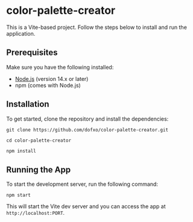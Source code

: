 # color-palette-creator

This is a Vite-based project. Follow the steps below to install and run the application.

## Prerequisites

Make sure you have the following installed:

- [Node.js](https://nodejs.org/en/) (version 14.x or later)
- npm (comes with Node.js)


## Installation

To get started, clone the repository and install the dependencies:

```markdown
git clone https://github.com/dofxo/color-palette-creator.git
```
```
cd color-palette-creator
```
```
npm install
```

## Running the App

To start the development server, run the following command:

```
npm start
```

This will start the Vite dev server and you can access the app at `http://localhost:PORT`.

